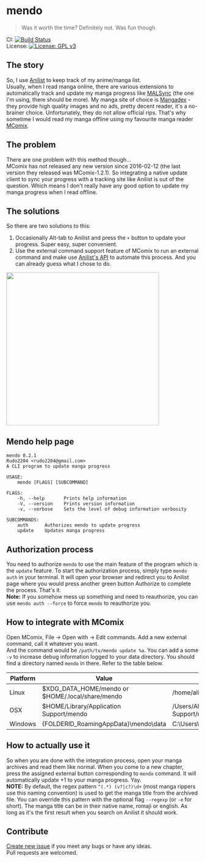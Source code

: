# mendo
> Was it worth the time? Definitely not. Was fun though.

CI: [![Build Status](https://github.com/Rudo2204/mendo/workflows/CI/badge.svg)](https://github.com/Rudo2204/mendo/actions)\
License: [![License: GPL v3](https://img.shields.io/badge/License-GPLv3-blue.svg)](https://www.gnu.org/licenses/gpl-3.0)

## The story
So, I use [Anilist](https://anilist.co/) to keep track of my anime/manga list.\
Usually, when I read manga online, there are various extensions to automatically track and update my manga progress like [MALSync](https://github.com/MALSync/MALSync) (the one I'm using, there should be more). My manga site of choice is [Mangadex](https://mangadex.org/) - they provide high quality images and no ads, pretty decent reader, it's a no-brainer choice. Unfortunately, they do not allow official rips. That's why sometime I would read my manga offline using my favourite manga reader [MComix](https://sourceforge.net/projects/mcomix/).

## The problem
There are one problem with this method though...\
MComix has not released any new version since 2016-02-12 (the last version they released was MComix-1.2.1). So integrating a native update client to sync your progress with a tracking site like Anilist is out of the question. Which means I don't really have any good option to update my manga progress when I read offline.

## The solutions
So there are two solutions to this:
1. Occasionally Alt-tab to Anilist and press the `+` button to update your progress. Super easy, super convenient.
2. Use the external command support feature of MComix to run an external command and make use [Anilist's API](https://anilist.github.io/ApiV2-GraphQL-Docs/) to automate this process. And you can already guess what I chose to do.

<img src="https://i.imgur.com/ZfwMZZe.png" width="400" height="400">

## Mendo help page
```
mendo 0.2.1
Rudo2204 <rudo2204@gmail.com>
A CLI program to update manga progress

USAGE:
    mendo [FLAGS] [SUBCOMMAND]

FLAGS:
    -h, --help       Prints help information
    -V, --version    Prints version information
    -v, --verbose    Sets the level of debug information verbosity

SUBCOMMANDS:
    auth      Authorizes mendo to update progress
    update    Updates manga progress
```

## Authorization process
You need to authorize `mendo` to use the main feature of the program which is the `update` feature.
To start the authorization process, simply type `mendo auth` in your terminal. It will open your browser and redirect you to Anilist page where you would press another green button Authorize to complete the process. That's it.\
**Note:** If you somehow mess up something and need to reauthorize, you can use `mendo auth --force` to force `mendo` to reauthorize you.

## How to integrate with MComix
Open MComix, File -> Open with -> Edit commands. Add a new external command, call it whatever you want.\
And the command would be `/path/to/mendo update %a`. You can add a some `-v` to increase debug information logged to your data directory. You should find a directory named `mendo` in there. Refer to the table below.

| Platform | Value                                            | Example                                        |
|----------|--------------------------------------------------|------------------------------------------------|
| Linux    | $XDG_DATA_HOME/mendo or $HOME/.local/share/mendo | /home/alice/.local/share/mendo                 |
| OSX      | $HOME/Library/Application Support/mendo          | /Users/Alice/Library/Application Support/mendo |
| Windows  | {FOLDERID_RoamingAppData}\mendo\data             | C:\Users\Alice\AppData\Roaming\mendo\data      |

## How to actually use it
So when you are done with the integration process, open your manga archives and read them like normal. When you come to a new chapter, press the assigned external button corresponding to `mendo` command. It will automatically update +1 to your manga progress. Yay.\
**NOTE:** By default, the regex pattern `^(.*) (v?|c?)\d+` (most manga rippers use this naming convention) is used to get the manga title from the archived file. You can override this pattern with the optional flag `--regexp` (or `-e` for short). The manga title can be in their native name, romaji or english. As long as it's the first result when you search on Anilist it should work.

## Contribute
[Create new issue](https://github.com/Rudo2204/rtend/issues) if you meet any bugs or have any ideas.\
Pull requests are welcomed.
